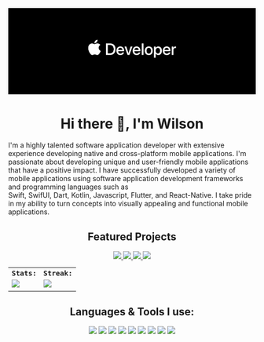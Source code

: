 <img src="https://github.com/WilsonMungai/WilsonMungai/blob/main/readme_banner.png"/>
<h1 align="center"> Hi there 👋, I'm Wilson</h1>

<p>
I'm a highly talented software application developer with extensive experience developing native and cross-platform mobile applications.&nbsp;I'm passionate about developing unique and user-friendly mobile applications that have a positive impact.&nbsp;I have successfully developed a variety of mobile applications using software application development frameworks and programming languages such as Swift,&nbsp;SwifUI,&nbsp;Dart,&nbsp;Kotlin,&nbsp;Javascript,&nbsp;Flutter,&nbsp;and&nbsp;React-Native.&nbsp;I take pride in my ability to turn concepts into visually appealing and functional mobile applications.
</p>

<h2 align="center"> Featured Projects </h2>
<p align="center">
<a href="https://github.com/WilsonMungai/iTrailer">
    <img src="https://user-images.githubusercontent.com/116983545/229994913-a3ba6e84-34fb-4e68-991a-c57370d79ce8.png" width=200/>
</a>
<a href="https://github.com/WilsonMungai/ios-Slot-Machine-Game">
    <img src="https://user-images.githubusercontent.com/116983545/229995577-59250f1f-3e49-4ccd-ba90-e67a09cd4b2c.png" width=200/>
</a>
<a href="https://github.com/WilsonMungai/Jikoni-iOS-Food-Ordering-App">
    <img src="https://user-images.githubusercontent.com/116983545/229996198-655b066d-a0ff-4982-8e42-5ab72608a4ed.png" width=200/>
</a>
<a href="https://github.com/WilsonMungai/news">
    <img src="https://user-images.githubusercontent.com/116983545/229996279-407e4111-75af-4d65-91fe-a893b0f790e9.png" width=200/>
</a>
</p>

<table>
    <tr>
        <td colspan="2">
        <strong><samp>Stats:</samp></strong>
        </td>
        <td colspan="2">
        <strong><samp>Streak:</samp></strong>
        </td>
    </tr>
    <tr>
        <td colspan="2" rowspan="2">
        <a href="https://github-readme-stats.vercel.app/api?username=wilsonmungai&count_private=true&hide_border=true&show_icons=true&theme=tokyonight">
        <img src="https://github-readme-stats-sigma-five.vercel.app/api?username=wilsonmungai&count_private=true&hide_border=true&show_icons=true&theme=tokyonight">
        </a>
        </td>
        <td colspan="2" rowspan="2">
        <a href="https://github-readme-streak-stats.herokuapp.com/?user=wilsonmungai&hide_border=true&theme=tokyonight">
        <img src="https://github-readme-streak-stats.herokuapp.com/?user=wilsonmungai&hide_border=true&theme=tokyonight">
        </a>
        </td>
    </tr>
</table>

<h2 align="center"> Languages & Tools I use: </h2>
<p align="center">
    <img src="https://img.icons8.com/color/480/000000/swift.png" width=65></a>
    <img src="https://img.icons8.com/color/480/000000/swiftui.png" width=65></a>
    <img src="https://img.icons8.com/color/480/000000/xcode.png" width=65></a>
    <img src="https://img.icons8.com/color/480/000000/github.png" width=65></a>
    <img src="https://img.icons8.com/color/480/000000/firebase.png" width=65></a>
    <img src="https://img.icons8.com/color/480/000000/figma.png" width=65></a>
    <img src="https://img.icons8.com/color/480/000000/flutter.png" width=65></a>
    <img src="https://img.icons8.com/color/480/000000/dart.png" width=65></a>
    <img src="https://img.icons8.com/color/480/000000/visual-studio-code-2019.png" width=65></a>
    
</p>
                                                               
                                                                                                              
                                                                                                                                   
                                        


